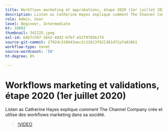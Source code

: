 ```yaml
---
title: Workflows marketing et approbations, étape 2020 (1er juillet 2020)
description: Listen as Catherine Hayes explique comment The Channel Company crée et utilise des workflows marketing dans sa société.
role: Admin, User
level: Beginner, Intermediate
kt: 10003
thumbnail: 341225.jpeg
exl-id: 64b7c597-1642-49d2-bfb7-e52f9f05b1fd
source-git-commit: 1792dc318643aec2c12613f621361d72a7a918b1
workflow-type: tm+mt
source-wordcount: '50'
ht-degree: 0%

---
```


# Workflows marketing et validations, étape 2020 (1er juillet 2020)

Listen as Catherine Hayes explique comment The Channel Company crée et utilise des workflows marketing dans sa société.

>[!VIDEO](https://video.tv.adobe.com/v/341225/?quality=12&learn=on)
